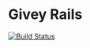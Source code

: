 # Givey Rails

[![Build Status](https://travis-ci.org/giveydev/givey-rails.png?branch=master)](https://travis-ci.org/giveydev/givey-rails)

